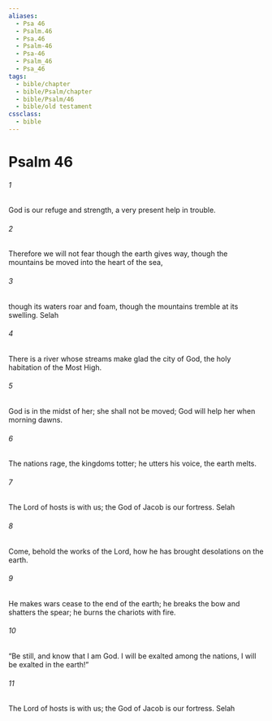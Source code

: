 ```yaml
---
aliases:
  - Psa 46
  - Psalm.46
  - Psa.46
  - Psalm-46
  - Psa-46
  - Psalm_46
  - Psa_46
tags:
  - bible/chapter
  - bible/Psalm/chapter
  - bible/Psalm/46
  - bible/old testament
cssclass:
  - bible
---
```


# Psalm 46

###### 1
God is our refuge and strength, a very present help in trouble.
###### 2
Therefore we will not fear though the earth gives way, though the mountains be moved into the heart of the sea,
###### 3
though its waters roar and foam, though the mountains tremble at its swelling. Selah
###### 4
There is a river whose streams make glad the city of God, the holy habitation of the Most High.
###### 5
God is in the midst of her; she shall not be moved; God will help her when morning dawns.
###### 6
The nations rage, the kingdoms totter; he utters his voice, the earth melts.
###### 7
The Lord of hosts is with us; the God of Jacob is our fortress. Selah
###### 8
Come, behold the works of the Lord, how he has brought desolations on the earth.
###### 9
He makes wars cease to the end of the earth; he breaks the bow and shatters the spear;   he burns the chariots with fire.
###### 10
“Be still, and know that I am God.   I will be exalted among the nations, I will be exalted in the earth!”
###### 11
The Lord of hosts is with us; the God of Jacob is our fortress. Selah


